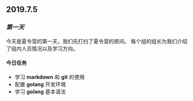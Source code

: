 ## 2019.7.5
### *第一天*

今天是夏令营的第一天，我们先打扫了夏令营的房间。
每个组的组长为我们介绍了组内人员情况以及学习方向。
#### 今日任务
- 学习 __markdown__ 和 __git__ 的使用
- 配置 __golang__ 开发环境
- 学习 __golang__ 基本语法  
